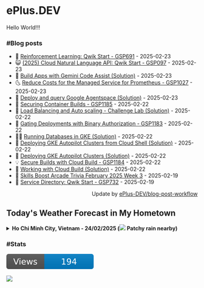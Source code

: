 # ePlus.DEV

Hello World!!!

### #Blog posts

- 🧰 [Reinforcement Learning: Qwik Start - GSP691](https://eplus.dev/reinforcement-learning-qwik-start-gsp691) - 2025-02-23 
- 😺 [&lpar;2025&rpar; Cloud Natural Language API: Qwik Start - GSP097](https://eplus.dev/2025-cloud-natural-language-api-qwik-start-gsp097) - 2025-02-23 
- 🗽 [Build Apps with Gemini Code Assist &lpar;Solution&rpar;](https://eplus.dev/build-apps-with-gemini-code-assist-solution) - 2025-02-23 
- 🌜 [Reduce Costs for the Managed Service for Prometheus - GSP1027](https://eplus.dev/reduce-costs-for-the-managed-service-for-prometheus-gsp1027) - 2025-02-23 
- 📝 [Deploy and query Google Agentspace &lpar;Solution&rpar;](https://eplus.dev/deploy-and-query-google-agentspace-solution) - 2025-02-23 
- 🚀 [Securing Container Builds - GSP1185](https://eplus.dev/securing-container-builds-gsp1185) - 2025-02-22 
- 💼 [Load Balancing and Auto scaling - Challenge Lab &lpar;Solution&rpar;](https://eplus.dev/load-balancing-and-auto-scaling-challenge-lab-solution) - 2025-02-22 
- 🦣 [Gating Deployments with Binary Authorization - GSP1183](https://eplus.dev/gating-deployments-with-binary-authorization-gsp1183) - 2025-02-22 
- 👨‍🏫 [Running Databases in GKE &lpar;Solution&rpar;](https://eplus.dev/running-databases-in-gke-solution) - 2025-02-22 
- 🔭 [Deploying GKE Autopilot Clusters from Cloud Shell &lpar;Solution&rpar;](https://eplus.dev/deploying-gke-autopilot-clusters-from-cloud-shell-solution) - 2025-02-22 
- 🤡 [Deploying GKE Autopilot Clusters &lpar;Solution&rpar;](https://eplus.dev/deploying-gke-autopilot-clusters-solution) - 2025-02-22 
- 💡 [Secure Builds with Cloud Build - GSP1184](https://eplus.dev/secure-builds-with-cloud-build-gsp1184) - 2025-02-22 
- 🦣 [Working with Cloud Build &lpar;Solution&rpar;](https://eplus.dev/working-with-cloud-build-solution) - 2025-02-22 
- 💪 [Skills Boost Arcade Trivia February 2025 Week 3](https://eplus.dev/skills-boost-arcade-trivia-february-2025-week-3) - 2025-02-19 
- 🤡 [Service Directory: Qwik Start - GSP732](https://eplus.dev/service-directory-qwik-start-gsp732) - 2025-02-19 


<div align="right">
    Update by <a target="_blank" href="https://github.com/ePlus-DEV/blog-post-workflow">ePlus-DEV/blog-post-workflow</a>
</div>


## Today's Weather Forecast in My Hometown



<details>
    <summary><b>Ho Chi Minh City, Vietnam - 24/02/2025 (<img src="https://cdn.weatherapi.com/weather/64x64/day/176.png" width="25" /> Patchy rain nearby)</b>
    </summary>

    
<table>
    <tr>
        <th>Hour</th>
        <td>00:00</td><td>01:00</td><td>02:00</td><td>03:00</td><td>04:00</td><td>05:00</td><td>06:00</td><td>07:00</td><td>08:00</td><td>09:00</td><td>10:00</td><td>11:00</td><td>12:00</td><td>13:00</td><td>14:00</td><td>15:00</td><td>16:00</td><td>17:00</td><td>18:00</td><td>19:00</td><td>20:00</td><td>21:00</td><td>22:00</td><td>23:00</td>
    </tr>
    <tr>
        <th>Weather</th>
        <td><img src="https://cdn.weatherapi.com/weather/64x64/night/116.png"></img></td><td><img src="https://cdn.weatherapi.com/weather/64x64/night/116.png"></img></td><td><img src="https://cdn.weatherapi.com/weather/64x64/night/119.png"></img></td><td><img src="https://cdn.weatherapi.com/weather/64x64/night/119.png"></img></td><td><img src="https://cdn.weatherapi.com/weather/64x64/night/116.png"></img></td><td><img src="https://cdn.weatherapi.com/weather/64x64/night/113.png"></img></td><td><img src="https://cdn.weatherapi.com/weather/64x64/night/116.png"></img></td><td><img src="https://cdn.weatherapi.com/weather/64x64/day/176.png"></img></td><td><img src="https://cdn.weatherapi.com/weather/64x64/day/176.png"></img></td><td><img src="https://cdn.weatherapi.com/weather/64x64/day/119.png"></img></td><td><img src="https://cdn.weatherapi.com/weather/64x64/day/176.png"></img></td><td><img src="https://cdn.weatherapi.com/weather/64x64/day/176.png"></img></td><td><img src="https://cdn.weatherapi.com/weather/64x64/day/116.png"></img></td><td><img src="https://cdn.weatherapi.com/weather/64x64/day/119.png"></img></td><td><img src="https://cdn.weatherapi.com/weather/64x64/day/119.png"></img></td><td><img src="https://cdn.weatherapi.com/weather/64x64/day/122.png"></img></td><td><img src="https://cdn.weatherapi.com/weather/64x64/day/119.png"></img></td><td><img src="https://cdn.weatherapi.com/weather/64x64/day/116.png"></img></td><td><img src="https://cdn.weatherapi.com/weather/64x64/day/119.png"></img></td><td><img src="https://cdn.weatherapi.com/weather/64x64/night/176.png"></img></td><td><img src="https://cdn.weatherapi.com/weather/64x64/night/116.png"></img></td><td><img src="https://cdn.weatherapi.com/weather/64x64/night/116.png"></img></td><td><img src="https://cdn.weatherapi.com/weather/64x64/night/116.png"></img></td><td><img src="https://cdn.weatherapi.com/weather/64x64/night/116.png"></img></td>
    </tr>
    <tr>
        <th>Condition</th>
        <td width="200px">Partly Cloudy </td><td width="200px">Partly Cloudy </td><td width="200px">Cloudy </td><td width="200px">Cloudy </td><td width="200px">Partly Cloudy </td><td width="200px">Clear</td><td width="200px">Partly Cloudy </td><td width="200px">Patchy rain nearby</td><td width="200px">Patchy rain nearby</td><td width="200px">Cloudy </td><td width="200px">Patchy rain nearby</td><td width="200px">Patchy rain nearby</td><td width="200px">Partly Cloudy </td><td width="200px">Cloudy </td><td width="200px">Cloudy </td><td width="200px">Overcast </td><td width="200px">Cloudy </td><td width="200px">Partly Cloudy </td><td width="200px">Cloudy </td><td width="200px">Patchy rain nearby</td><td width="200px">Partly Cloudy </td><td width="200px">Partly Cloudy </td><td width="200px">Partly Cloudy </td><td width="200px">Partly Cloudy </td>
    </tr>
    <tr>
        <th>Temperature</th>
        <td>26.2 °C</td><td>26 °C</td><td>25.6 °C</td><td>25.2 °C</td><td>25 °C</td><td>25.3 °C</td><td>25 °C</td><td>25.4 °C</td><td>26.6 °C</td><td>28.7 °C</td><td>30.4 °C</td><td>30.7 °C</td><td>29.8 °C</td><td>32 °C</td><td>31.9 °C</td><td>31.4 °C</td><td>30.9 °C</td><td>30.2 °C</td><td>29.5 °C</td><td>28.1 °C</td><td>27.3 °C</td><td>26.9 °C</td><td>26.4 °C</td><td>25.9 °C</td>
    </tr>
    <tr>
        <th>Wind</th>
        <td>4.7 kph</td><td>4.7 kph</td><td>5 kph</td><td>5.8 kph</td><td>5.4 kph</td><td>5 kph</td><td>5.4 kph</td><td>5.4 kph</td><td>6.1 kph</td><td>7.9 kph</td><td>11.5 kph</td><td>13 kph</td><td>12.6 kph</td><td>11.9 kph</td><td>11.5 kph</td><td>9 kph</td><td>9.4 kph</td><td>8.6 kph</td><td>6.1 kph</td><td>5 kph</td><td>2.2 kph</td><td>1.1 kph</td><td>0.7 kph</td><td>0.4 kph</td>
    </tr>
</table>


<div align="right">
    Updated at: 2025-02-23T22:09:31Z - by <a target="_blank"
        href="https://github.com/ePlus-DEV/weather-forecast">ePlus-DEV/weather-forecast</a>
</div>
</details>


### #Stats

[![Image of counter](https://github.com/ePlus-DEV/view-counter/blob/main/svg/685088620/badge.svg)](https://github.com/ePlus-DEV/view-counter/blob/main/readme/685088620/week.md)

![](https://komarev.com/ghpvc/?username=ePlus-DEV&style=for-the-badge)
